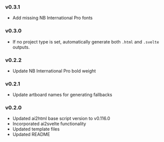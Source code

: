 ### v0.3.1

- Add missing NB International Pro fonts

### v0.3.0

- If no project type is set, automatically generate both `.html` and `.svelte` outputs.

### v0.2.2

- Update NB International Pro bold weight

### v0.2.1

- Update artboard names for generating fallbacks

### v0.2.0

- Updated ai2html base script version to v0.116.0
- Incorporated ai2svelte functionality
- Updated template files
- Updated README
